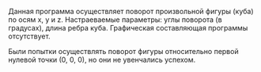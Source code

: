 Данная программа осуществляет поворот произвольной фигуры (куба) по осям x, y и z. Настраеваемые параметры: углы поворота (в градусах), длина ребра куба. Графическая составляющая программы отсутствует.

Были попытки осуществлять поворот фигуры относительно первой нулевой точки (0, 0, 0), но они не увенчались успехом.
